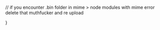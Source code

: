 // if you encounter .bin folder in mime > node modules with mime error delete that muthfucker and re upload

}